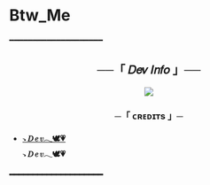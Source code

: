 # Btw_Me

━━━━━━━━━━━━━━━━━━━━

<h2 align="center">
    ──「 𝐷𝑒𝑣 𝐼𝑛𝑓𝑜 」──
</h2>

<p align="center">
  <img src="https://te.legra.ph/file/1f070ea3147e2a3ef44e4.jpg">
</p>


<h3 align="center">
    ─「 ᴄʀᴇᴅɪᴛs 」─
</h3>

- <b>[𝁑 𝐷 𝑒 𝑣𓂃🕊️💗](https://t.me/Slwix)  
<b> 𝁑 𝐷 𝑒 𝑣𓂃🕊️💗 </b>

━━━━━━━━━━━━━━━━━━━━
